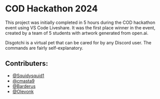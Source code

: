 # COD Hackathon 2024

This project was initially completed in 5 hours during the COD hackathon event using VS Code Liveshare. It was the first place winner in the event, created by a team of 5 students with artwork generated from open.ai.

Disgotchi is a virtual pet that can be cared for by any Discord user. The commands are fairly self-explanatory.

## Contributers:

- [@Squidysquid1](https://github.com/Squidysquid1)
- [@cmasta9](https://github.com/cmasta9)
- [@Barderus](https://github.com/Barderus)
- [@Olevonk](https://github.com/Olevonk)
